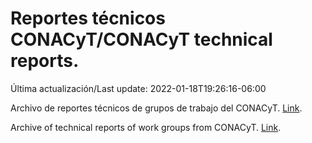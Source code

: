 # Reportes técnicos CONACyT/CONACyT technical reports.

Última actualización/Last update: 2022-01-18T19:26:16-06:00

Archivo de reportes técnicos de grupos de trabajo del CONACyT. [Link](https://salud.conacyt.mx/coronavirus/investigacion/productos/).

Archive of technical reports of work groups from CONACyT. [Link](https://salud.conacyt.mx/coronavirus/investigacion/productos/).

